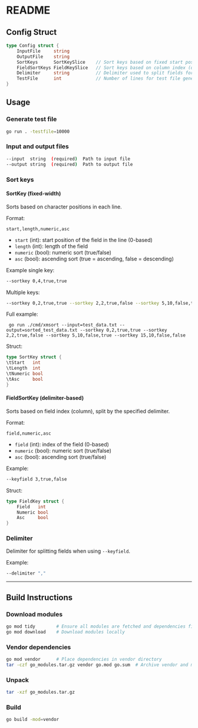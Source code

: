 # README

## Config Struct

```go
type Config struct {
    InputFile     string
    OutputFile    string
    SortKeys      SortKeySlice    // Sort keys based on fixed start position and length (fixed-width)
    FieldSortKeys FieldKeySlice   // Sort keys based on column index (delimiter-based)
    Delimiter     string          // Delimiter used to split fields for FieldSortKeys
    TestFile      int             // Number of lines for test file generation
}
```

## Usage

### Generate test file

```bash
go run . -testfile=10000
```

### Input and output files

```bash
--input  string  (required)  Path to input file  
--output string  (required)  Path to output file
```

### Sort keys

#### SortKey (fixed-width)

Sorts based on character positions in each line.

Format:

```
start,length,numeric,asc
```

- `start` (int): start position of the field in the line (0-based)  
- `length` (int): length of the field  
- `numeric` (bool): numeric sort (true/false)  
- `asc` (bool): ascending sort (true = ascending, false = descending)  

Example single key:

```bash
--sortkey 0,4,true,true
```

Multiple keys:

```bash
--sortkey 0,2,true,true --sortkey 2,2,true,false --sortkey 5,10,false,true --sortkey 15,10,false,false
```
Full example:

```
 go run ./cmd/xmsort --input=test_data.txt --output=sorted_test_data.txt --sortkey 0,2,true,true --sortkey 2,2,true,false --sortkey 5,10,false,true --sortkey 15,10,false,false
```

Struct:

```go
type SortKey struct {
\tStart   int
\tLength  int
\tNumeric bool
\tAsc     bool
}
```

#### FieldSortKey (delimiter-based)

Sorts based on field index (column), split by the specified delimiter.

Format:

```
field,numeric,asc
```

- `field` (int): index of the field (0-based)  
- `numeric` (bool): numeric sort (true/false)  
- `asc` (bool): ascending sort (true/false)  

Example:

```bash
--keyfield 3,true,false
```

Struct:

```go
type FieldKey struct {
    Field   int
    Numeric bool
    Asc     bool
}
```

### Delimiter

Delimiter for splitting fields when using `--keyfield`.

Example:

```bash
--delimiter ","
```

---

## Build Instructions

### Download modules

```bash
go mod tidy        # Ensure all modules are fetched and dependencies fixed
go mod download    # Download modules locally
```

### Vendor dependencies

```bash
go mod vendor      # Place dependencies in vendor directory
tar -czf go_modules.tar.gz vendor go.mod go.sum  # Archive vendor and mod files
```

### Unpack

```bash
tar -xzf go_modules.tar.gz
```

### Build

```bash
go build -mod=vendor
```
